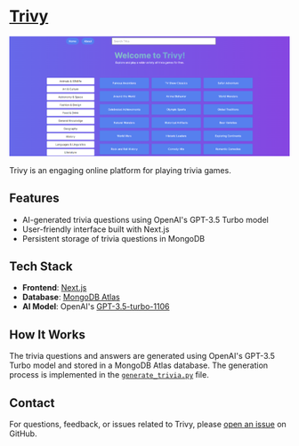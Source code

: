 # [Trivy](https://www.trivy.fun/)

![Trivy Homepage](public/trivy-homepage.png)

Trivy is an engaging online platform for playing trivia games.

## Features

- AI-generated trivia questions using OpenAI's GPT-3.5 Turbo model
- User-friendly interface built with Next.js
- Persistent storage of trivia questions in MongoDB

## Tech Stack

- **Frontend**: [Next.js](https://nextjs.org)
- **Database**: [MongoDB Atlas](https://www.mongodb.com/products/platform/atlas-database)
- **AI Model**: OpenAI's [GPT-3.5-turbo-1106](https://platform.openai.com/docs/models/gpt-3-5-turbo)

## How It Works

The trivia questions and answers are generated using OpenAI's GPT-3.5 Turbo model and stored in a MongoDB Atlas database. The generation process is implemented in the [`generate_trivia.py`](https://github.com/chrisvensand/trivy/blob/10ebc3edda98564502f77c4520bf470aa5eb05c8/generate_trivia.py) file.

## Contact

For questions, feedback, or issues related to Trivy, please [open an issue](https://github.com/chrisvensand/trivy/issues) on GitHub.
